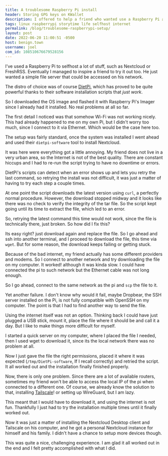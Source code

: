 ```yaml
---
title: A troublesome Raspberry Pi install
header: Storing GPG keys on KWallet
description: I offered to help a friend who wanted use a Raspberry Pi as a file server. But I got into a lot more trouble than I expected.
tags: linux raspberrypi storytime life selfhost internet
permalink: /blog/troublesome-raspberrypi-setup/
layout: post
date: 2022-06-20 11:00:51 -0500
host: benign.town
username: joel
com_id: 108510676679528156
---
```


I've used a Raspberry Pi to selfhost a lot of stuff, such as Nextcloud or FreshRSS. Eventually I managed to inspire a friend to try it out too. He just wanted a simple file server that could be accessed on his network.

The distro of choice was of course [DietPi](https://dietpi.com/), which has proved to be quite powerful thanks to their software installation scripts that *just work*.

So I downloaded the OS image and flashed it with Raspberry Pi's Imager since I already had it installed. No real problems at all so far.

The first detail I noticed was that somehow Wi-Fi was not working nicely. This had already happened to me on my own Pi, but I didn't worry too much, since I connect to it via Ethernet. Which would be the case here too.

The setup was fairly standard, once the system was installed I went ahead and used their `dietpi-software` tool to install Nextcloud.

It was here were everything got a little annoying. My friend does not live in a very urban area, so the Internet is not of the best quality. There are constant hiccups and I had to re-run the script trying to have no downtime or errors. 

DietPi's scripts can detect when an error shows up and lets you retry the last command, so retrying the install was not difficult, it was just a matter of having to try each step a couple times.

At one point the script downloads the latest version using `curl`, a perfectly normal procedure. However, the download stopped midway and it looks like there was no check to verify the integrity of the tar file. So the script kept going until its time to extract the file, which led to an error.

So, retrying the latest command this time would not work, since the file is technically there, just broken. So how did I fix this?

Its easy right? just download again and replace the file. So I go ahead and ssh into another terminal, and I proceed to download the file, this time via `wget`. But for some reason, the download keeps failing or getting stuck.

Because of the bad internet, my friend actually has some different providers and modems. So I connect to another network and try downloading the file on my computer. It worked! although it was kinda slow. I could have connected the pi to such network but the Ethernet cable was not long enough.

So I go ahead, connect to the same network as the pi and `scp` the file to it.

Yet another failure. I don't know why would it fail, maybe Dropbear, the SSH server installed on the Pi, is not fully compatible with OpenSSH on my computer. The point is that I had to find another way to send the file.

Using the internet itself was not an option. Thinking back I could have just plugged a USB stick, mount it, place the file where it should be and call it a day. But I like to make things more difficult for myself.

I started a quick server on my computer, where I placed the file I needed, then I used wget to download it, since its the local network there was no problem at all.

Now I just gave the file the right permissions, placed it where it was expected (`/tmp/DietPi-software`, If I recall correctly) and retried the script. It all worked out and the installation finally finished properly.

Now, there is only one problem. Since there are a lot of available routers, sometimes my friend won't be able to access the local IP of the pi when connected to a different one. Of course, we already know the solution to that, installing [Tailscale](https://tailscale.com)! or setting up WireGuard, but I am lazy.

This meant that I would have to download it, and using the internet is not fun. Thankfully I just had to try the installation multiple times until it finally worked out.

Now it was just a matter of installing the Nextcloud Desktop client and Tailscale on his computer, and he got a personal Nextcloud instance for himself and his family. I didn't have a chance to setup more devices though.

This was quite a nice, challenging experience. I am glad it all worked out in the end and I felt pretty accomplished with what I did.

